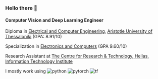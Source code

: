 ### Hello there 👋

#### Computer Vision and Deep Learning Engineer

Diploma in [Electrical and Computer Engineering]([https://www.auth.gr/](http://www.ee.auth.gr/)), [Aristotle University of Thessaloniki](https://www.auth.gr/) (GPA: 8.91/10)

Specialization in [Electronics and Computers]([https://www.auth.gr/](https://www.auth.gr/division/ee-decom/)) (GPA 9.60/10)

Research Assistant at [The Centre for Research & Technology, Hellas, Information Technology Institute](https://www.iti.gr/iti/index.html)

I mostly work using ![python](https://img.shields.io/badge/Python-FFD43B?style=for-the-badge&logo=python&logoColor=blue) ![pytorch](https://img.shields.io/badge/PyTorch-EE4C2C?style=for-the-badge&logo=PyTorch&logoColor=white) ![tf](https://img.shields.io/badge/TensorFlow-FF6F00?style=for-the-badge&logo=TensorFlow&logoColor=white)
